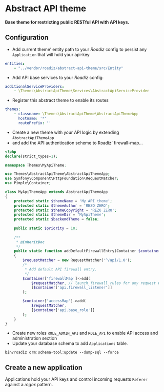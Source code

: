 # Abstract API theme

**Base theme for restricting public RESTful API with API keys.**

## Configuration

- Add current theme’ entity path to your *Roadiz* config to persist any `Application` that will hold your api-key

```yaml
entities:
    - "../vendor/roadiz/abstract-api-theme/src/Entity"
```

- Add API base services to your *Roadiz* config:

```yaml
additionalServiceProviders:
    - \Themes\AbstractApiTheme\Services\AbstractApiServiceProvider
```

- Register this abstract theme to enable its routes

```yaml
themes:
    - classname: \Themes\AbstractApiTheme\AbstractApiThemeApp
      hostname: '*'
      routePrefix: ''
```

- Create a new theme with your API logic by extending `AbstractApiThemeApp`
- and add the API authentication scheme to Roadiz’ firewall-map…

```php
<?php
declare(strict_types=1);

namespace Themes\MyApiTheme;

use Themes\AbstractApiTheme\AbstractApiThemeApp;
use Symfony\Component\HttpFoundation\RequestMatcher;
use Pimple\Container;

class MyApiThemeApp extends AbstractApiThemeApp
{
    protected static $themeName = 'My API theme';
    protected static $themeAuthor = 'REZO ZERO';
    protected static $themeCopyright = 'REZO ZERO';
    protected static $themeDir = 'MyApiTheme';
    protected static $backendTheme = false;
    
    public static $priority = 10;
    
    /**
     * @inheritDoc
     */
    public static function addDefaultFirewallEntry(Container $container)
    {
        $requestMatcher = new RequestMatcher('^/api/1.0');
        /*
         * Add default API firewall entry.
         */
        $container['firewallMap']->add(
            $requestMatcher, // launch firewall rules for any request within /api/1.0 path
            [$container['api.firewall_listener']]
        );

        $container['accessMap']->add(
            $requestMatcher,
            [$container['api.base_role']]
        );
    }
}
```

- Create new roles `ROLE_ADMIN_API` and `ROLE_API` to enable API access and administration section
- Update your database schema to add `Applications` table. 

```shell
bin/roadiz orm:schema-tool:update --dump-sql --force
```

## Create a new application

Applications hold your API keys and control incoming requests `Referer` against a *regex* pattern.


